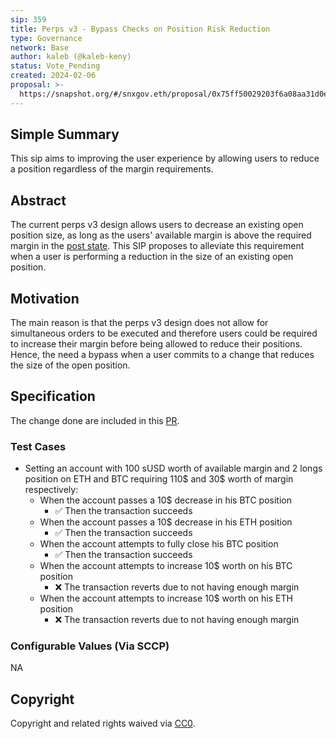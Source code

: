 ```yaml
---
sip: 359
title: Perps v3 - Bypass Checks on Position Risk Reduction 
type: Governance
network: Base
author: kaleb (@kaleb-keny)
status: Vote_Pending
created: 2024-02-06
proposal: >-
  https://snapshot.org/#/snxgov.eth/proposal/0x75ff50029203f6a08aa31d0e7c64ae4af8367cf088f131c2c35de939afbab312
---
```


<!--You can leave these HTML comments in your merged SCCP and delete the visible duplicate text guides, they will not appear and may be helpful to refer to if you edit it again. This is the suggested template for new SCCPs. Note that an SCCP number will be assigned by an editor. When opening a pull request to submit your SCCP, please use an abbreviated title in the filename, `sccp-draft_title_abbrev.md`. The title should be 44 characters or less.-->

## Simple Summary

<!--"If you can't explain it simply, you don't understand it well enough." Provide a simplified and layman-accessible explanation of the SCCP.-->

This sip aims to improving the user experience by allowing users to reduce a position regardless of the margin requirements.

## Abstract

<!--A short (~200 word) description of the variable change proposed.-->

The current perps v3 design allows users to decrease an existing open position size, as long as the users' available margin is above the required margin in the [post state](https://github.com/Synthetixio/synthetix-v3/blob/main/markets/perps-market/contracts/storage/AsyncOrder.sol#L350). This SIP proposes to alleviate this requirement when a user is performing a reduction in the size of an existing open position.


## Motivation

<!--The motivation is critical for SCCPs that want to update variables within Synthetix. It should clearly explain why the existing variable is not incentive aligned. SCCP submissions without sufficient motivation may be rejected outright.-->

The main reason is that the perps v3 design does not allow for simultaneous orders to be executed and therefore users could be required to increase their margin before being allowed to reduce their positions. Hence, the need a bypass when a user commits to a change that reduces the size of the open position.

## Specification

<!--The therefore specification should describe the syntax and semantics of new feature, there are five sections
1. Overview
2. Rationale
3. Technical Specification
4. Test Cases
5. Configurable Values
-->

The change done are included in this [PR](https://github.com/Synthetixio/synthetix-v3/pull/1995).


### Test Cases

<!--Test cases for an implementation are mandatory for SIPs but can be included with the implementation..-->

- Setting an account with 100 sUSD worth of available margin and 2 longs position on ETH and BTC requiring 110$ and 30$ worth of margin respectively:
    - When the account passes a 10$ decrease in his BTC position
        - ✅ Then the transaction succeeds
    - When the account passes a 10$ decrease in his ETH position
        - ✅ Then the transaction succeeds
    - When the account attempts to fully close his BTC position
        - ✅ Then the transaction succeeds
    - When the account attempts to increase 10$ worth on his BTC position
        - ❌ The transaction reverts due to not having enough margin
    - When the account attempts to increase 10$ worth on his ETH position
        - ❌ The transaction reverts due to not having enough margin


### Configurable Values (Via SCCP)

<!--Please list all values configurable via SCCP under this implementation.-->
NA

## Copyright

Copyright and related rights waived via [CC0](https://creativecommons.org/publicdomain/zero/1.0/).